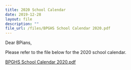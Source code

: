 ```yaml
---
title: 2020 School Calendar
date: 2019-12-28
layout: file
description: ""
file_url: /files/BPGHS School Calendar 2020.pdf
---
```


Dear BPians,

  

Please refer to the file below for the 2020 school calendar.

  

[BPGHS School Calendar 2020.pdf](https://www-bpghs-moe-edu-sg-admin.cwp.sg/qql/slot/u148/BPGHS%202020/Announcements%20&%20Updates/BPGHS%20School%20Calendar%202020.pdf)
